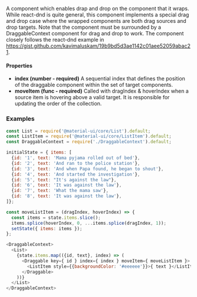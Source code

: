 A component which enables drap and drop on the component that it wraps. While react-dnd is quite
general, this component implements a special drag and drop case where the wrapped components are
both drag sources and drop targets. Note that the component must be surrounded by a
DraggableContext component for drag and drop to work. The component closely follows the
react-dnd example in https://gist.github.com/kavimaluskam/19b9bd5d3ae1142c01aee52059abac21.

#### Properties

- **index (number - required)** A sequential index that defines the position of the draggable component within the set 
  of target components.
- **moveItem (func - required)** Called with dragIndex & hoverIndex when a source item is hovering above a valid target. 
  It is responsible for updating the order of the collection.

### Examples

```js
const List = require('@material-ui/core/List').default;
const ListItem = require('@material-ui/core/ListItem').default;
const DraggableContext = require('./DraggableContext').default;

initialState = { items: [
  {id: '1', text: 'Mama pyjama rolled out of bed'}, 
  {id: '2', text: 'And ran to the police station'}, 
  {id: '3', text: 'And when Papa found, he began to shout'}, 
  {id: '4', text: 'And started the investigation'}, 
  {id: '5', text: "It's against the law"},
  {id: '6', text: 'It was against the law'},
  {id: '7', text: 'What the mama saw'},
  {id: '8', text: 'It was against the law'},
]};

const moveListItem = (dragIndex, hoverIndex) => {
  const items = state.items.slice();
  items.splice(hoverIndex, 0, ...items.splice(dragIndex, 1));
  setState({ items: items });
};

<DraggableContext>
  <List>
    {state.items.map(({id, text}, index) => (
      <Draggable key={ id } index={ index } moveItem={ moveListItem }>
        <ListItem style={{backgroundColor: '#eeeeee'}}>{ text }</ListItem>
      </Draggable>
    ))}
  </List>
</DraggableContext>
```
